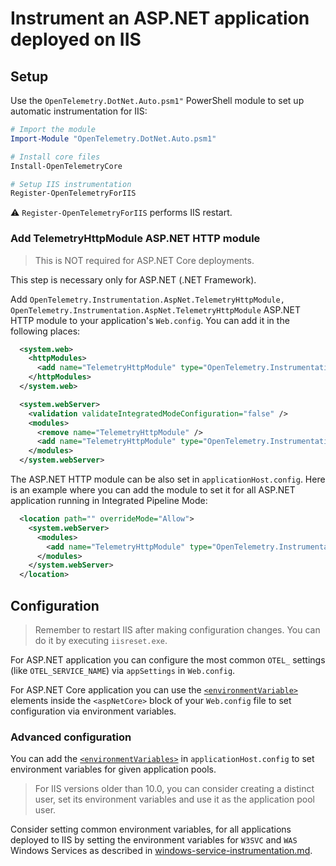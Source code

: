 # Instrument an ASP.NET application deployed on IIS

## Setup

Use the `OpenTelemetry.DotNet.Auto.psm1"` PowerShell module
to set up automatic instrumentation for IIS:

```powershell
# Import the module
Import-Module "OpenTelemetry.DotNet.Auto.psm1"

# Install core files
Install-OpenTelemetryCore

# Setup IIS instrumentation
Register-OpenTelemetryForIIS
```

⚠️ `Register-OpenTelemetryForIIS` performs IIS restart.

### Add TelemetryHttpModule ASP.NET HTTP module

> This is NOT required for ASP.NET Core deployments.

This step is necessary only for ASP.NET (.NET Framework).

Add `OpenTelemetry.Instrumentation.AspNet.TelemetryHttpModule, OpenTelemetry.Instrumentation.AspNet.TelemetryHttpModule`
ASP.NET HTTP module to your application's `Web.config`.
You can add it in the following places:

```xml
  <system.web>
    <httpModules>
      <add name="TelemetryHttpModule" type="OpenTelemetry.Instrumentation.AspNet.TelemetryHttpModule, OpenTelemetry.Instrumentation.AspNet.TelemetryHttpModule" />
    </httpModules>
  </system.web>
```

```xml
  <system.webServer>
    <validation validateIntegratedModeConfiguration="false" />
    <modules>
      <remove name="TelemetryHttpModule" />
      <add name="TelemetryHttpModule" type="OpenTelemetry.Instrumentation.AspNet.TelemetryHttpModule, OpenTelemetry.Instrumentation.AspNet.TelemetryHttpModule" preCondition="managedHandler" />
    </modules>
  </system.webServer>
```

The ASP.NET HTTP module can be also set in `applicationHost.config`.
Here is an example where you can add the module
to set it for all ASP.NET application running in Integrated Pipeline Mode:

```xml
  <location path="" overrideMode="Allow">
    <system.webServer>
      <modules>
        <add name="TelemetryHttpModule" type="OpenTelemetry.Instrumentation.AspNet.TelemetryHttpModule, OpenTelemetry.Instrumentation.AspNet.TelemetryHttpModule" preCondition="managedHandler" />
      </modules>
    </system.webServer>
  </location>
```

## Configuration

> Remember to restart IIS after making configuration changes.
> You can do it by executing `iisreset.exe`.

For ASP.NET application you can configure the most common `OTEL_` settings
(like `OTEL_SERVICE_NAME`) via `appSettings` in `Web.config`.

For ASP.NET Core application you can use
the [`<environmentVariable>`](https://docs.microsoft.com/en-us/aspnet/core/host-and-deploy/iis/web-config#set-environment-variables)
elements inside the `<aspNetCore>` block of your `Web.config` file
to set configuration via environment variables.

### Advanced configuration

You can add the [`<environmentVariables>`](https://docs.microsoft.com/en-us/iis/configuration/system.applicationhost/applicationpools/add/environmentvariables/)
in `applicationHost.config`
to set environment variables for given application pools.

> For IIS versions older than 10.0, you can consider creating a distinct user,
  set its environment variables
  and use it as the application pool user.

Consider setting common environment variables,
for all applications deployed to IIS
by setting the environment variables for
`W3SVC` and `WAS` Windows Services as described in [windows-service-instrumentation.md](windows-service-instrumentation.md).
